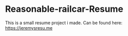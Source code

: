 # Reasonable-railcar-Resume

This is a small resume project i made. Can be found here:
https://jeremysresu.me


